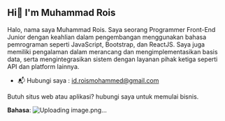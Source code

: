 ## **Hi👋 I'm Muhammad Rois**


Halo, nama saya Muhammad Rois. Saya seorang Programmer Front-End Junior dengan keahlian dalam pengembangan menggunakan bahasa pemrograman seperti JavaScript, Bootstrap, dan ReactJS. Saya juga memiliki pengalaman dalam merancang dan mengimplementasikan basis data, serta mengintegrasikan sistem dengan layanan pihak ketiga seperti API dan platform lainnya.

   * 📬 Hubungi saya : id.roismohammed@gmail.com

Butuh situs web atau aplikasi? hubungi saya untuk memulai bisnis.

**Bahasa**:
![Uploading image.png…]()

